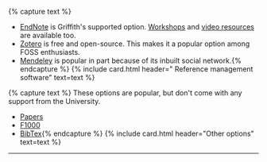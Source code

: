 {% capture text %}
 - [EndNote](https://www.griffith.edu.au/library/study/referencing) is Griffith's supported option. [Workshops](https://www.griffith.edu.au/research/research-services/researcher-education-development/workshop-calendar) and [video resources](vimeo.com/user/82369617/folder/1569944) are available too.
 - [Zotero](https://www.zotero.org) is free and open-source. This makes it a popular option among FOSS enthusiasts.
 - [Mendeley](https://www.mendeley.com) is popular in part because of its inbuilt social network.{% endcapture %}
{% include card.html header="<i class='fas fa-paperclip'></i> Reference management software" text=text %}

{% capture text %}
These options are popular, but don't come with any support from the University. 

 - [Papers](https://www.papersapp.com)
 - [F1000](https://f1000workspace.com/?lg)
 - [BibTex](https://www.bibtex.org){% endcapture %}
{% include card.html header="Other options" text=text %}
___
